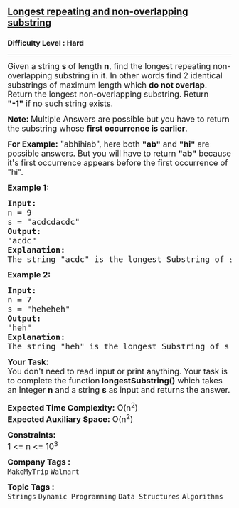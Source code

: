 <h2><a href="https://www.geeksforgeeks.org/problems/longest-repeating-and-non-overlapping-substring3421/1?timeMachineDate=2024-03-07">Longest repeating and non-overlapping substring</a></h2><h3>Difficulty Level : Hard</h3><hr><div class="problems_problem_content__Xm_eO"><p><span style="font-size: 18px;">Given a string <strong>s </strong>of length <strong>n</strong>, find the longest repeating non-overlapping substring in it. In other words find 2 identical substrings of maximum length which <strong>do not overlap</strong>. </span><span style="font-size: 18px;">Return the longest non-overlapping substring. Return <strong>"-1"</strong>&nbsp;if no such string exists.</span></p>
<p><span style="font-size: 18px;"><strong>Note: </strong>Multiple Answers are possible but you have to return the substring whose <strong>first occurrence is earlier</strong>.</span></p>
<p><span style="font-size: 18px;"><strong>For Example:</strong> "abhihiab", here both <strong>"ab"</strong> and <strong>"hi"</strong> are possible answers. But you will have to return <strong>"ab"</strong> because it's first occurrence appears before the </span><span style="font-size: 18px;">first occurrence</span><span style="font-size: 18px;"> of </span><span style="font-size: 18px;">"hi".</span></p>
<p><span style="font-size: 18px;"><strong>Example 1:</strong></span></p>
<pre><span style="font-size: 18px;"><strong>Input:</strong></span>
<span style="font-size: 18px;">n = 9</span>
<span style="font-size: 18px;">s =<strong> </strong>"acdcdacdc"</span>
<span style="font-size: 18px;"><strong>Output:</strong></span>
<span style="font-size: 18px;">"acdc"</span>
<span style="font-size: 18px;"><strong>Explanation:</strong></span>
<span style="font-size: 18px;">The string "acdc" is the longest Substring of s which is repeating but not overlapping.</span></pre>
<p><span style="font-size: 18px;"><strong>Example 2:</strong></span></p>
<pre><span style="font-size: 18px;"><strong>Input:</strong></span>
<span style="font-size: 18px;">n = 7</span>
<span style="font-size: 18px;">s =<strong> </strong>"heheheh"</span>
<span style="font-size: 18px;"><strong>Output:</strong></span>
<span style="font-size: 18px;">"heh"</span>
<span style="font-size: 18px;"><strong>Explanation:</strong></span>
<span style="font-size: 18px;">The string "heh" is the longest Substring of s which is repeating but not overlapping.</span></pre>
<p><span style="font-size: 18px;"><strong>Your Task:</strong><br>You don't need to read input or print anything. Your task is to complete the function<strong> longestSubstring()</strong> which takes an Integer <strong>n</strong> and a string <strong>s</strong> as input and returns the answer.</span></p>
<p><span style="font-size: 18px;"><strong>Expected Time Complexity:</strong> O(n<sup>2</sup>)<br><strong>Expected Auxiliary Space:</strong> O(n<sup>2</sup>)</span></p>
<p><span style="font-size: 18px;"><strong>Constraints:</strong><br>1 &lt;= n &lt;= 10<sup>3</sup></span></p></div><p><span style=font-size:18px><strong>Company Tags : </strong><br><code>MakeMyTrip</code>&nbsp;<code>Walmart</code>&nbsp;<br><p><span style=font-size:18px><strong>Topic Tags : </strong><br><code>Strings</code>&nbsp;<code>Dynamic Programming</code>&nbsp;<code>Data Structures</code>&nbsp;<code>Algorithms</code>&nbsp;
